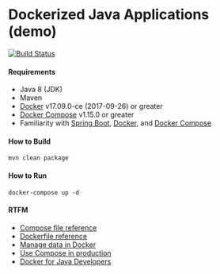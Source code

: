 
# Dockerized Java Applications (demo)

[![Build Status](https://travis-ci.org/drafael/dockerized-java-apps.svg?branch=master)](https://travis-ci.org/drafael/dockerized-java-apps)

#### Requirements

* Java 8 (JDK)
* Maven
* [Docker](https://docs.docker.com/engine/installation/) v17.09.0-ce (2017-09-26) or greater
* [Docker Compose](https://docs.docker.com/compose/install/) v1.15.0 or greater
* Familiarity with [Spring Boot](https://projects.spring.io/spring-boot/), [Docker](https://docs.docker.com/engine/docker-overview/), and [Docker Compose](https://docs.docker.com/compose/overview/)    

#### How to Build

```
mvn clean package
```

#### How to Run 

```
docker-compose up -d
```

#### RTFM

* [Compose file reference](https://docs.docker.com/compose/compose-file/)
* [Dockerfile reference](https://docs.docker.com/engine/reference/builder/)
* [Manage data in Docker](https://docs.docker.com/storage/)
* [Use Compose in production](https://docs.docker.com/compose/production/)
* [Docker for Java Developers](https://github.com/docker/labs/tree/master/developer-tools/java/)